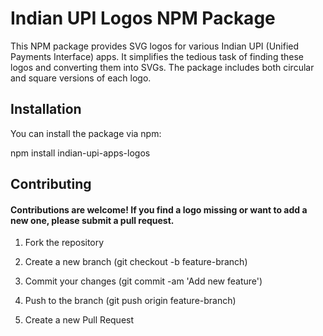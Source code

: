 # Indian UPI Logos NPM Package

This NPM package provides SVG logos for various Indian UPI (Unified Payments Interface) apps. It simplifies the tedious task of finding these logos and converting them into SVGs. The package includes both circular and square versions of each logo.

## Installation

You can install the package via npm:

npm install indian-upi-apps-logos

## Contributing
#### Contributions are welcome! If you find a logo missing or want to add a new one, please submit a pull request.

1. Fork the repository

2. Create a new branch (git checkout -b feature-branch)

3. Commit your changes (git commit -am 'Add new feature')

4. Push to the branch (git push origin feature-branch)

5. Create a new Pull Request
